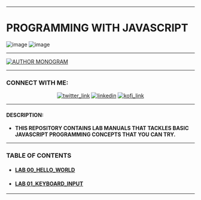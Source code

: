 <!--HTTPS://DAVINCI-IT.GITHUB.IO-->
<!--java-script-repository-->

---
# __PROGRAMMING WITH JAVASCRIPT__ 
 ![image](https://img.shields.io/badge/Markdown-ffffff?style=for-the-badge&logo=markdown&logoColor=black)
![image](https://img.shields.io/badge/JavaScript-323330?style=for-the-badge&logo=javascript&logoColor=F7DF1E)

---

<a href='https://github.com/davinci-it'> <img src="./img/brand.png" alt="AUTHOR MONOGRAM" style="align=center"/>
</a>

---
### __CONNECT WITH ME:__
<p align='center'>
<a href='https://twitter.com/It_vince01'>
<img src="https://img.shields.io/badge/Twitter-1DA1F2?style=for-the-badge&logo=twitter&logoColor=white" alt="twitter_link"/></a>
<a href='https://www.linkedin.com/in/vincent-de-torres-854612240/'>
<img src="https://img.shields.io/badge/LinkedIn-0077B5?style=for-the-badge&logo=linkedin&logoColor=white" alt="linkedin"/></a>
<a href='https://ko-fi.com/devinci'>
<img src="https://img.shields.io/badge/Ko--fi-F16061?style=for-the-badge&logo=ko-fi&logoColor=white" alt="kofi_link"/></a>
</p>

---

 #### __DESCRIPTION__: 
- __THIS REPOSITORY CONTAINS LAB MANUALS THAT TACKLES BASIC JAVASCRIPT PROGRAMMING CONCEPTS THAT YOU CAN TRY.__

---



### __TABLE OF CONTENTS__
- #### __[LAB 00_HELLO_WORLD](/LAB01_HELLO_WORLD/)__
- #### __[LAB 01_KEYBOARD_INPUT](/LAB02_KEYBOARD_INPUT/)__
---